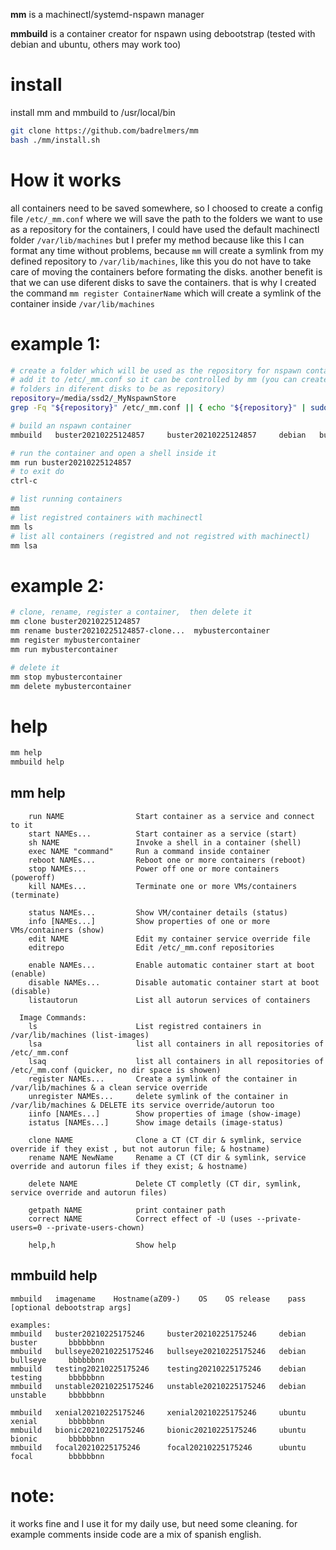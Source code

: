 **mm** is a machinectl/systemd-nspawn manager

**mmbuild** is a container creator for nspawn using debootstrap (tested with debian and ubuntu, others may work too)

# install
install mm and mmbuild to /usr/local/bin
```bash
git clone https://github.com/badrelmers/mm
bash ./mm/install.sh
```

# How it works
all containers need to be saved somewhere, so I choosed to create a config file `/etc/_mm.conf` where we will save the path to the folders we want to use as a repository for the containers, I could have used the default machinectl folder `/var/lib/machines` but I prefer my method because like this I can format any time without problems, because `mm` will create a symlink from my defined repository to `/var/lib/machines`, like this you do not have to take care of moving the containers before formating the disks. another benefit is that we can use diferent disks to save the containers.
that is why I created the command `mm register ContainerName` which will create a symlink of the container inside `/var/lib/machines`

# example 1:
```bash
# create a folder which will be used as the repository for nspawn containers and 
# add it to /etc/_mm.conf so it can be controlled by mm (you can create multiple
# folders in diferent disks to be as repository)
repository=/media/ssd2/_MyNspawnStore
grep -Fq "${repository}" /etc/_mm.conf || { echo "${repository}" | sudo tee -a /etc/_mm.conf ; }

# build an nspawn container
mmbuild   buster20210225124857     buster20210225124857     debian   buster       bbbbbbnn

# run the container and open a shell inside it
mm run buster20210225124857
# to exit do
ctrl-c

# list running containers
mm
# list registred containers with machinectl
mm ls
# list all containers (registred and not registred with machinectl)
mm lsa
```

# example 2:
```bash
# clone, rename, register a container,  then delete it
mm clone buster20210225124857
mm rename buster20210225124857-clone...  mybustercontainer
mm register mybustercontainer
mm run mybustercontainer

# delete it
mm stop mybustercontainer
mm delete mybustercontainer
```

# help
```bash
mm help
mmbuild help
```

## mm help
```
    run NAME                Start container as a service and connect to it
    start NAMEs...          Start container as a service (start)
    sh NAME                 Invoke a shell in a container (shell)
    exec NAME "command"     Run a command inside container
    reboot NAMEs...         Reboot one or more containers (reboot)
    stop NAMEs...           Power off one or more containers (poweroff)
    kill NAMEs...           Terminate one or more VMs/containers (terminate)
  
    status NAMEs...         Show VM/container details (status)
    info [NAMEs...]         Show properties of one or more VMs/containers (show)
    edit NAME               Edit my container service override file
    editrepo                Edit /etc/_mm.conf repositories
    
    enable NAMEs...         Enable automatic container start at boot (enable)
    disable NAMEs...        Disable automatic container start at boot (disable)
    listautorun             List all autorun services of containers
    
  Image Commands:
    ls                      List registred containers in /var/lib/machines (list-images)
    lsa                     list all containers in all repositories of /etc/_mm.conf
    lsaq                    list all containers in all repositories of /etc/_mm.conf (quicker, no dir space is showen)
    register NAMEs...       Create a symlink of the container in /var/lib/machines & a clean service override
    unregister NAMEs...     delete symlink of the container in /var/lib/machines & DELETE its service override/autorun too
    iinfo [NAMEs...]        Show properties of image (show-image)
    istatus [NAMEs...]      Show image details (image-status)
    
    clone NAME              Clone a CT (CT dir & symlink, service override if they exist , but not autorun file; & hostname)
    rename NAME NewName     Rename a CT (CT dir & symlink, service override and autorun files if they exist; & hostname)
    
    delete NAME             Delete CT completly (CT dir, symlink, service override and autorun files)
    
    getpath NAME            print container path
    correct NAME            Correct effect of -U (uses --private-users=0 --private-users-chown)
    
    help,h                  Show help
```

## mmbuild help
```
mmbuild   imagename    Hostname(aZ09-)    OS    OS release    pass    [optional debootstrap args]

examples:
mmbuild   buster20210225175246     buster20210225175246     debian   buster       bbbbbbnn
mmbuild   bullseye20210225175246   bullseye20210225175246   debian   bullseye     bbbbbbnn
mmbuild   testing20210225175246    testing20210225175246    debian   testing      bbbbbbnn
mmbuild   unstable20210225175246   unstable20210225175246   debian   unstable     bbbbbbnn

mmbuild   xenial20210225175246     xenial20210225175246     ubuntu   xenial       bbbbbbnn
mmbuild   bionic20210225175246     bionic20210225175246     ubuntu   bionic       bbbbbbnn
mmbuild   focal20210225175246      focal20210225175246      ubuntu   focal        bbbbbbnn
```

# note:
it works fine and I use it for my daily use, but need some cleaning. for example comments inside code are a mix of spanish english.
